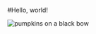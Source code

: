 #Hello, world!

![pumpkins on a black bow](https://www.github.com/JoshuaDull/hello-world/shapePerception.gif)
